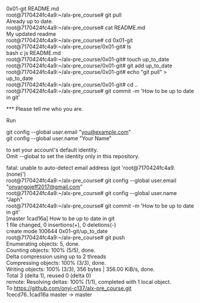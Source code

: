 0x01-git  README.md                                                                                                                   
root@7170424fc4a9:~/alx-pre_course# git pull                                                                                          
Already up to date.                                                                                                                   
root@7170424fc4a9:~/alx-pre_course# cat README.md                                                                                     
My updated readme                                                                                                                     
root@7170424fc4a9:~/alx-pre_course# cd 0x01-git                                                                                       
root@7170424fc4a9:~/alx-pre_course/0x01-git# ls                                                                                       
bash  c  js  README.md                                                                                                                
root@7170424fc4a9:~/alx-pre_course/0x01-git# touch up_to_date                                                                         
root@7170424fc4a9:~/alx-pre_course/0x01-git# git add up_to_date                                                                       
root@7170424fc4a9:~/alx-pre_course/0x01-git# echo "git pull" > up_to_date                                                             
root@7170424fc4a9:~/alx-pre_course/0x01-git# cd ..                                                                                    
root@7170424fc4a9:~/alx-pre_course# git commit -m 'How to be up to date in git'                                                       
                                                                                                                                      
*** Please tell me who you are.                                                                                                       
                                                                                                                                      
Run                                                                                                                                   
                                                                                                                                      
  git config --global user.email "you@example.com"                                                                                    
  git config --global user.name "Your Name"                                                                                           
                                                                                                                                      
to set your account's default identity.                                                                                               
Omit --global to set the identity only in this repository.                                                                            
                                                                                                                                      
fatal: unable to auto-detect email address (got 'root@7170424fc4a9.(none)')                                                           
root@7170424fc4a9:~/alx-pre_course# git config --global user.email "onyangojeff2017@gmail.com"                                        
root@7170424fc4a9:~/alx-pre_course# git config --global user.name "Japh"                                                              
root@7170424fc4a9:~/alx-pre_course# git commit -m 'How to be up to date in git'                                                       
[master 1cad16a] How to be up to date in git                                                                                          
 1 file changed, 0 insertions(+), 0 deletions(-)                                                                                      
 create mode 100644 0x01-git/up_to_date                                                                                               
root@7170424fc4a9:~/alx-pre_course# git push                                                                                          
Enumerating objects: 5, done.                                                                                                         
Counting objects: 100% (5/5), done.                                                                                                   
Delta compression using up to 2 threads                                                                                               
Compressing objects: 100% (3/3), done.                                                                                                
Writing objects: 100% (3/3), 356 bytes | 356.00 KiB/s, done.                                                                          
Total 3 (delta 1), reused 0 (delta 0)                                                                                                 
remote: Resolving deltas: 100% (1/1), completed with 1 local object.                                                                  
To https://github.com/onyi-c137/alx-pre_course.git                                                                                    
   1cecd76..1cad16a  master -> master                                                                                                 

